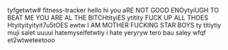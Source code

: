 tyfgetwtw# fitness-tracker
hello
hi
you aRE NOT GOOD ENOytyiUGH TO BEAT ME
YOU ARE AL THE BITCHtityiES ytitity
FUCK UP ALL THOES Htyityityityit7u5tOES ewtw
I AM MOTHER  FUCKING STAR BOYS ty
titiytiy
muji salet
uuuui hatemyselfetwtiy
i hate   yeryryw
tero bau saley
wfqf
et2wtweteetooo
